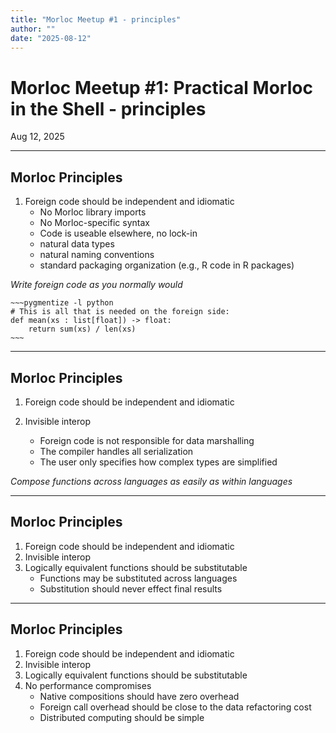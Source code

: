 ```yaml
---
title: "Morloc Meetup #1 - principles"
author: ""
date: "2025-08-12"
---
```

######
######

# Morloc Meetup #1: Practical Morloc in the Shell - principles
Aug 12, 2025

---

## Morloc Principles

 1. Foreign code should be independent and idiomatic
    * No Morloc library imports
    * No Morloc-specific syntax
    * Code is useable elsewhere, no lock-in
    * natural data types
    * natural naming conventions
    * standard packaging organization (e.g., R code in R packages)

*Write foreign code as you normally would*

```
~~~pygmentize -l python
# This is all that is needed on the foreign side:
def mean(xs : list[float]) -> float:
    return sum(xs) / len(xs)
~~~
```

---

## Morloc Principles

 1. Foreign code should be independent and idiomatic
 2. Invisible interop

    * Foreign code is not responsible for data marshalling 
    * The compiler handles all serialization
    * The user only specifies how complex types are simplified

*Compose functions across languages as easily as within languages*

---

## Morloc Principles

 1. Foreign code should be independent and idiomatic
 2. Invisible interop
 3. Logically equivalent functions should be substitutable
    * Functions may be substituted across languages
    * Substitution should never effect final results

---

## Morloc Principles

 1. Foreign code should be independent and idiomatic
 2. Invisible interop
 3. Logically equivalent functions should be substitutable
 4. No performance compromises
    * Native compositions should have zero overhead
    * Foreign call overhead should be close to the data refactoring cost
    * Distributed computing should be simple
